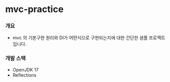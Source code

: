 # mvc-practice

### 개요
- mvc 의 기본구현 원리와 DI가 어떤식으로 구현되는지에 대한 간단한 샘플 프로젝트 입니다.

### 개발 스택
- OpenJDK 17
- Reflections
